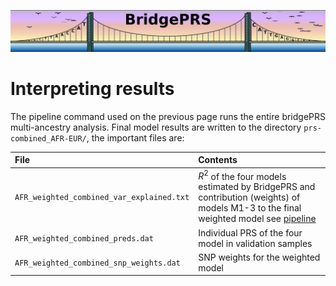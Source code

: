 ![Screenshot](img/slim/quikstart_logo3.png)

# Interpreting results 

The pipeline command used on the previous page runs the entire bridgePRS multi-ancestry 
analysis. Final model results are written to the directory
`prs-combined_AFR-EUR/`, the important files are:

File|Contents|
:------------------------|:------------------------|
 `AFR_weighted_combined_var_explained.txt` | $R^2$ of the four models estimated by BridgePRS  and contribution (weights) of models M1-3 to the final weighted model see [pipeline](guide_background.md)|
 `AFR_weighted_combined_preds.dat` | Individual PRS of the four model in validation samples |
 `AFR_weighted_combined_snp_weights.dat` | SNP weights for the weighted model |



